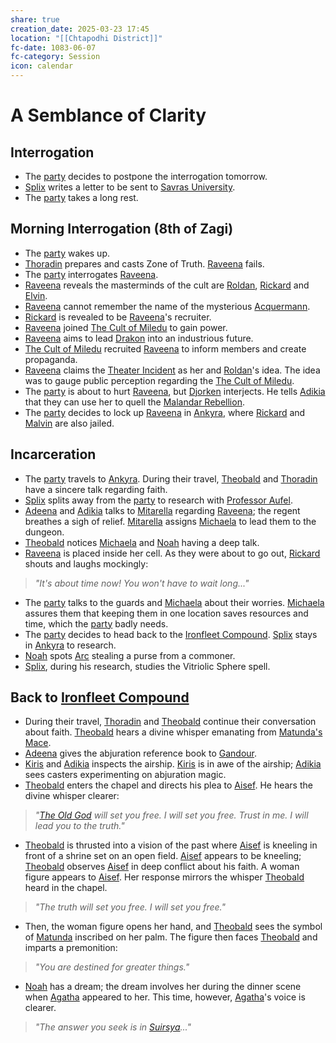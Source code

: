 ```yaml
---
share: true
creation_date: 2025-03-23 17:45
location: "[[Chtapodhi District]]"
fc-date: 1083-06-07
fc-category: Session
icon: calendar
---
```

# A Semblance of Clarity
## Interrogation
- The [party](../Factions/Seven%20Up....md) decides to postpone the interrogation tomorrow.
- [Splix](../PCs/Spraugh%20'Splix'%20Calix.md) writes a letter to be sent to [Savras University](../Locations/Buildings/Savras%20University.md).
- The [party](../Factions/Seven%20Up....md) takes a long rest.
## Morning Interrogation (8th of Zagi)
- The [party](../Factions/Seven%20Up....md) wakes up. 
- [Thoradin](../PCs/Thoradin%20Goodman.md) prepares and casts Zone of Truth. [Raveena](../NPCs/Raveena%20Malandar.md) fails.
- The [party](../Factions/Seven%20Up....md) interrogates [Raveena](../NPCs/Raveena%20Malandar.md). 
- [Raveena](../NPCs/Raveena%20Malandar.md) reveals the masterminds of the cult are [Roldan](../../Roldan%20Vinke.md), [Rickard](../NPCs/Rickard%20Kyp.md) and [Elvin](../../Elvin%20Claymore.md).
- [Raveena](../NPCs/Raveena%20Malandar.md) cannot remember the name of the mysterious [Acquermann](../../Acquermann%20Clan.md).
- [Rickard](../NPCs/Rickard%20Kyp.md) is revealed to be [Raveena](../NPCs/Raveena%20Malandar.md)'s recruiter.
- [Raveena](../NPCs/Raveena%20Malandar.md) joined [The Cult of Miledu](../../The%20Cult%20of%20Miledu.md) to gain power.
- [Raveena](../NPCs/Raveena%20Malandar.md) aims to lead [Drakon](../Locations/Areas/Drakon%20District.md) into an industrious future.
- [The Cult of Miledu](../../The%20Cult%20of%20Miledu.md) recruited [Raveena](../NPCs/Raveena%20Malandar.md) to inform members and create propaganda.
- [Raveena](../NPCs/Raveena%20Malandar.md) claims the [Theater Incident](../Lore/Events/Theater%20Incident.md) as her and [Roldan](../../Roldan%20Vinke.md)'s idea. The idea was to gauge public perception regarding the [The Cult of Miledu](../../The%20Cult%20of%20Miledu.md).
- The [party](../Factions/Seven%20Up....md) is about to hurt [Raveena](../NPCs/Raveena%20Malandar.md), but [Djorken](../NPCs/Djorken%20Veegar.md) interjects. He tells [Adikia](../PCs/Adikia%20Unalome.md) that they can use her to quell the [Malandar Rebellion](../../Malandar%20Rebellion.md).
- The [party](../Factions/Seven%20Up....md) decides to lock up [Raveena](../NPCs/Raveena%20Malandar.md) in [Ankyra](../Locations/Areas/Ankyra%20District.md), where [Rickard](../NPCs/Rickard%20Kyp.md) and [Malvin](../NPCs/Malvin%20Randall.md) are also jailed.
## Incarceration
- The [party](../Factions/Seven%20Up....md) travels to [Ankyra](../Locations/Areas/Ankyra%20District.md). During their travel, [Theobald](../PCs/Theobald%20Clayhollow.md) and [Thoradin](../PCs/Thoradin%20Goodman.md) have a sincere talk regarding faith.
- [Splix](../PCs/Spraugh%20'Splix'%20Calix.md) splits away from the [party](../Factions/Seven%20Up....md) to research with [Professor Aufel](../../Aufel%20Fernquill.md).
- [Adeena](../PCs/Adeena%20Oberon.md) and [Adikia](../PCs/Adikia%20Unalome.md) talks to [Mitarella](../../Mitarella%20Randall.md) regarding [Raveena](../NPCs/Raveena%20Malandar.md); the regent breathes a sigh of relief. [Mitarella](../../Mitarella%20Randall.md) assigns [Michaela](../../Michaela%20Randall.md) to lead them to the dungeon.
- [Theobald](../PCs/Theobald%20Clayhollow.md) notices [Michaela](../../Michaela%20Randall.md) and [Noah](../PCs/Noah%20Skie.md) having a deep talk.
- [Raveena](../NPCs/Raveena%20Malandar.md) is placed inside her cell. As they were about to go out, [Rickard](../NPCs/Rickard%20Kyp.md) shouts and laughs mockingly:
> *"It's about time now! You won't have to wait long..."*
- The [party](../Factions/Seven%20Up....md) talks to the guards and [Michaela](../../Michaela%20Randall.md) about their worries. [Michaela](../../Michaela%20Randall.md) assures them that keeping them in one location saves resources and time, which the [party](../Factions/Seven%20Up....md) badly needs.
- The [party](../Factions/Seven%20Up....md) decides to head back to the [Ironfleet Compound](../Locations/Buildings/Ironfleet%20Compound.md). [Splix](../PCs/Spraugh%20'Splix'%20Calix.md) stays in [Ankyra](../Locations/Areas/Ankyra%20District.md) to research.
- [Noah](../PCs/Noah%20Skie.md) spots [Arc](../PCs/Arc.md) stealing a purse from a commoner.
- [Splix](../PCs/Spraugh%20'Splix'%20Calix.md), during his research, studies the Vitriolic Sphere spell.
## Back to [Ironfleet Compound](../Locations/Buildings/Ironfleet%20Compound.md)
- During their travel, [Thoradin](../PCs/Thoradin%20Goodman.md) and [Theobald](../PCs/Theobald%20Clayhollow.md) continue their conversation about faith. [Theobald](../PCs/Theobald%20Clayhollow.md) hears a divine whisper emanating from [Matunda's Mace](../Items/Mythic%20Items/Matunda's%20Mace.md).
- [Adeena](../PCs/Adeena%20Oberon.md) gives the abjuration reference book to [Gandour](../../Gandour%20Ironfleet.md).
- [Kiris](../PCs/Kiris%20Acquermann.md) and [Adikia](../PCs/Adikia%20Unalome.md) inspects the airship. [Kiris](../PCs/Kiris%20Acquermann.md) is in awe of the airship; [Adikia](../PCs/Adikia%20Unalome.md) sees casters experimenting on abjuration magic.
- [Theobald](../PCs/Theobald%20Clayhollow.md) enters the chapel and directs his plea to [Aisef](../Deities/New%20Gods/Aisef.md). He hears the divine whisper clearer:
> *"[The Old God](../Deities/Old%20Gods/Pantheon%20of%20the%20Old%20Gods.md) will set you free. I will set you free. Trust in me. I will lead you to the truth."*
- [Theobald](../PCs/Theobald%20Clayhollow.md) is thrusted into a vision of the past where [Aisef](../Deities/New%20Gods/Aisef.md) is kneeling in front of a shrine set on an open field. [Aisef](../Deities/New%20Gods/Aisef.md) appears to be kneeling; [Theobald](../PCs/Theobald%20Clayhollow.md) observes [Aisef](../Deities/New%20Gods/Aisef.md) in deep conflict about his faith. A woman figure appears to [Aisef](../Deities/New%20Gods/Aisef.md). Her response mirrors the whisper [Theobald](../PCs/Theobald%20Clayhollow.md) heard in the chapel.
> *"The truth will set you free. I will set you free."*
- Then, the woman figure opens her hand, and [Theobald](../PCs/Theobald%20Clayhollow.md) sees the symbol of [Matunda](../Deities/Old%20Gods/Matunda.md) inscribed on her palm. The figure then faces [Theobald](../PCs/Theobald%20Clayhollow.md) and imparts a premonition:
> *"You are destined for greater things."*
- [Noah](../PCs/Noah%20Skie.md) has a dream; the dream involves her during the dinner scene when [Agatha](../../Agatha.md) appeared to her. This time, however, [Agatha](../../Agatha.md)'s voice is clearer.
> *"The answer you seek is in [Suirsya](../Locations/Continents/Suirsya.md)..."*